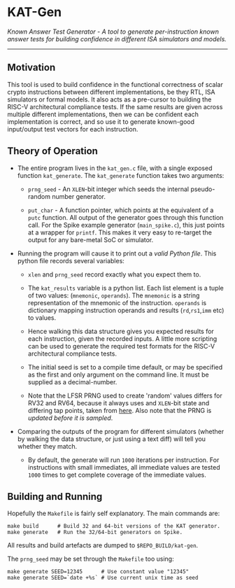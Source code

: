 
# KAT-Gen

*Known Answer Test Generator - A tool to generate per-instruction known
answer tests for building confidence in different ISA simulators and models.*

---

## Motivation

This tool is used to build confidence in the functional correctness of
scalar crypto instructions between different implementations, be
they RTL, ISA simulators or formal models.
It also acts as a pre-cursor to building the RISC-V architectural
compliance tests.
If the same results are given across multiple different implementations,
then we can be confident each implementation is correct, and so use it
to generate known-good input/output test vectors for each instruction.

## Theory of Operation

- The entire program lives in the `kat_gen.c` file, with a single exposed
  function `kat_generate`.
  The `kat_generate` function takes two arguments:

  - `prng_seed` - An `XLEN`-bit integer which seeds the internal
    pseudo-random number generator.

  - `put_char` - A function pointer, which points at the equivalent of
    a `putc` function. All output of the generator goes through this
    function call. For the Spike example generator (`main_spike.c`), this
    just points at a wrapper for `printf`. This makes it very easy
    to re-target the output for any bare-metal SoC or simulator.

- Running the program will cause it to print out a *valid Python file*.
  This python file records several variables:

  - `xlen` and `prng_seed` record exactly what you expect them to.

  - The `kat_results` variable is a python list. Each list element is a
    tuple of two values: (`mnemonic`, `operands`).
    The `mnemonic` is a string representation of the mnemonic of the
    instruction.
    `operands` is dictionary mapping instruction operands and results
    (`rd`,`rs1`,`imm` etc) to values.

  - Hence walking this data structure gives you expected results for
    each instruction, given the recorded inputs.
    A little more scripting can be used to generate the required test
    formats for the RISC-V architectural compliance tests.

  - The initial seed is set to a compile time default, or may be
    specified as the first and only argument on the command line.
    It must be supplied as a decimal-number.

  - Note that the LFSR PRNG used to create 'random' values differs
    for RV32 and RV64, because it always uses and `XLEN`-bit state
    and differing tap points, taken from
    [here](https://www.xilinx.com/support/documentation/application_notes/xapp210.pdf).
    Also note that the PRNG is *updated before it is sampled*.

- Comparing the outputs of the program for different simulators
  (whether by walking the data structure, or just using a text diff)
  will tell you whether they match.

  - By default, the generate will run `1000` iterations per instruction.
    For instructions with small immediates, all immediate values are tested
    `1000` times to get complete coverage of the immediate values.

## Building and Running

Hopefully the `Makefile` is fairly self explanatory.
The main commands are:

```make
make build      # Build 32 and 64-bit versions of the KAT generator.
make generate   # Run the 32/64-bit generators on Spike.
```

All results and build artefacts are dumped to `$REPO_BUILD/kat-gen`.

The `prng_seed` may be set through the `Makefile` too using:

```make
make generate SEED=12345      # Use constant value "12345"
make generate SEED=`date +%s` # Use current unix time as seed
```


